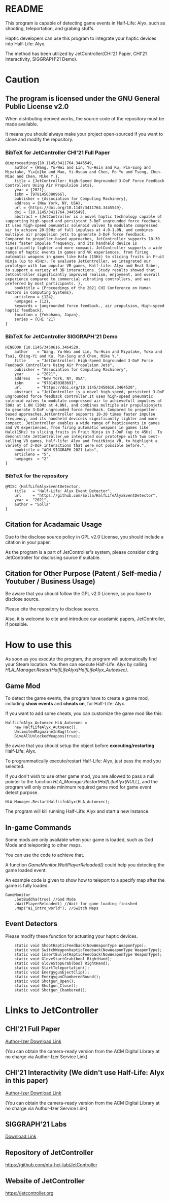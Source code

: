 # README

This program is capable of detecting game events in Half-Life: Alyx, such as shooting, teleportation, and grabing stuffs.

Haptic developers can use this program to integrate your haptic devices into Half-Life: Alyx.

The method has been utilized by JetController(CHI'21 Paper, CHI'21 Interactivity, SIGGRAPH'21 Demo).

# Caution


## The program is licensed under the GNU General Public License v2.0

When distributing derived works, the source code of the repository must be made available.

It means you should always make your project open-sourced if you want to clone and modify the repository.

### BibTeX for JetController CHI'21 Full Paper
```
@inproceedings{10.1145/3411764.3445549,
	author = {Wang, Yu-Wei and Lin, Yu-Hsin and Ku, Pin-Sung and Miyatake, Y\={o}ko and Mao, Yi-Hsuan and Chen, Po Yu and Tseng, Chun-Miao and Chen, Mike Y.},
	title = {JetController: High-Speed Ungrounded 3-DoF Force Feedback Controllers Using Air Propulsion Jets},
	year = {2021},
	isbn = {9781450380966},
	publisher = {Association for Computing Machinery},
	address = {New York, NY, USA},
	url = {https://doi.org/10.1145/3411764.3445549},
	doi = {10.1145/3411764.3445549},
	abstract = {JetController is a novel haptic technology capable of supporting high-speed and persistent 3-DoF ungrounded force feedback. It uses high-speed pneumatic solenoid valves to modulate compressed air to achieve 20-50Hz of full impulses at 4.0-1.0N, and combines multiple air propulsion jets to generate 3-DoF force feedback. Compared to propeller-based approaches, JetController supports 10-30 times faster impulse frequency, and its handheld device is significantly lighter and more compact. JetController supports a wide range of haptic events in games and VR experiences, from firing automatic weapons in games like Halo (15Hz) to slicing fruits in Fruit Ninja (up to 45Hz). To evaluate JetController, we integrated our prototype with two popular VR games, Half-life: Alyx and Beat Saber, to support a variety of 3D interactions. Study results showed that JetController significantly improved realism, enjoyment, and overall experience compared to commercial vibrating controllers, and was preferred by most participants. },
	booktitle = {Proceedings of the 2021 CHI Conference on Human Factors in Computing Systems},
	articleno = {124},
	numpages = {12},
	keywords = {ungrounded force feedback., air propulsion, High-speed haptic feedback},
	location = {Yokohama, Japan},
	series = {CHI '21}
}
```

### BibTeX for JetController SIGGRAPH'21 Demo
```
@INBOOK {10.1145/3450616.3464520,
    author    = "Wang, Yu-Wei and Lin, Yu-Hsin and Miyatake, Yoko and Tsai, Ching-Yi and Ku, Pin-Sung and Chen, Mike Y.",
    title     = "JetController: High-Speed Ungrounded 3-DoF Force Feedback Controllers Using Air Propulsion Jets",
    publisher = "Association for Computing Machinery",
    year      = "2021",
    address   = "New York, NY, USA",
    isbn      = "9781450383691",
    url       = "https://doi.org/10.1145/3450616.3464520",
    abstract  = "JetController is a novel high-speed, persistent 3-DoF ungrounded force feedback controller.It uses high-speed pneumatic solenoid valves to modulate compressed air to achievefull impulses of 50Hz at 1.0N (20Hz at 4.0N), and combines multiple air propulsionjets to generate 3-DoF ungrounded force feedback. Compared to propeller-based approaches,JetController supports 10-30 times faster impulse frequency, and its handheld deviceis significantly lighter and more compact. JetController enables a wide range of hapticevents in games and VR experiences, from firing automatic weapons in games like Halo(15Hz) to slicing fruits in Fruit Ninja in 3-DoF (up to 45Hz). To demonstrate JetController,we integrated our prototype with two best-selling VR games, Half-life: Alyx and FruitNinja VR, to highlight a variety of 3-DoF interactions that were not possible before.",
    booktitle = "ACM SIGGRAPH 2021 Labs",
    articleno = "5",
    numpages  = "2"
}
```

### BibTeX for the repository
```
@MISC {HalfLifeAlyxEventDetector,
    title   = "Half-Life: Alyx Event Detector",
    url     = "https://github.com/Solla/HalfLifeAlyxEventDetector",
    year =  "2021",
    author = "Solla"
}
```
## Citation for Acadamaic Usage

Due to the disclose source policy in GPL v2.0 License, you should include a citation in your paper.
 
As the program is a part of JetController's system, please consider citing JetController for disclosing source if suitable.

## Citation for Other Purpose (Patent / Self-media / Youtuber / Business Usage)

Be aware that you should follow the GPL v2.0 License, so you have to disclose source.

Please cite the repository to disclose source.

Also, it is welcome to cite and introduce our acadamic papers, JetController, if possible.

# How to use this

As soon as you execute the program, the program will automatically find your Steam location.
You then can execute Half-Life: Alyx by calling *HLA_Manager.RestartHalfLifeAlyx(HalfLifeAlyx_Autoexec)*.

## Game Mod
To detect the game events, the program have to create a game mod, including **show events** and **cheats on**, for Half-Life: Alyx.

If you want to add some cheats, you can customize the game mod like this:

```
HalfLifeAlyx_Autoexec HLA_Autoexec =
    new HalfLifeAlyx_Autoexec().
    UnlimitedMagazineInBag(true).
    GiveAllUnlockedWeapons(true);
```

Be aware that you should setup the object before **executing/restarting** Half-Life: Alyx.

To programmatically execute/restart Half-Life: Alyx, just pass the mod you selected.

If you don't wish to use other game mod, you are allowed to pass a null pointer to the function *HLA_Manager.RestartHalfLifeAlyx(NULL)*, and the program will only create minimum required game mod for game event detect purpose.

```
HLA_Manager.RestartHalfLifeAlyx(HLA_Autoexec);
```

The program will kill running Half-Life: Alyx and start a new instance.

## In-game Commands

Some mods are only available when your game is loaded, such as God Mode and teleporting to other maps.

You can use the code to achieve that.

A function *GameMonitor.WaitPlayerReloaded()* could help you detecting the game loaded event.

An example code is given to show how to teleport to a specify map after the game is fully loaded.

```
GameMonitor
    .SetBuddha(true) //God Mode
    .WaitPlayerReloaded() //Wait for game loading finished
    .Map("a1_intro_world");	//Switch Maps
```

## Event Detectors

Please modify these function for actuating your haptic devices.

```
	static void ShootHapticFeedback(NowWeaponType WeaponType);
	static void SwitchWeaponHapticFeedback(NowWeaponType WeaponType);
	static void InsertBulletHapticFeedback(NowWeaponType WeaponType);
	static void GloveStartGrab(bool RightHand);
	static void GloveStopGrab(bool RightHand);
	static void StartTeleportation();
	static void EnergygunEjectClip();
	static void EnergygunChamberedRound();
	static void Shotgun_Open();
	static void Shotgun_Close();
	static void Shotgun_Chambered();
```

# Links to JetController

## CHI'21 Full Paper

[Author-Izer Download Link](https://dl.acm.org/doi/10.1145/3411764.3445549?cid=99659702103)

(You can obtain the camera-ready version from the ACM Digital Library at no charge via Author-Izer Service Link)

## CHI'21 Interactivity (We didn't use Half-Life: Alyx in this paper) 

[Author-Izer Download Link](https://dl.acm.org/doi/10.1145/3411763.3451542?cid=99659702103)

(You can obtain the camera-ready version from the ACM Digital Library at no charge via Author-Izer Service Link)

## SIGGRAPH'21 Labs

[Download Link](https://dl.acm.org/doi/10.1145/3450616.3464520)

## Repository of JetController
https://github.com/ntu-hci-lab/JetController

## Website of JetController
https://jetcontroller.org
